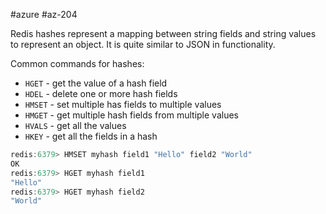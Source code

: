 #azure #az-204 

Redis hashes represent a mapping between string fields and string values to represent an object.
It is quite similar to JSON in functionality.

Common commands for hashes:
- `HGET` - get the value of a hash field
- `HDEL` - delete one or more hash fields
- `HMSET` - set multiple has fields to multiple values
- `HMGET` - get multiple hash fields from multiple values
- `HVALS` - get all the values
- `HKEY` - get all the fields in a hash

```c
redis:6379> HMSET myhash field1 "Hello" field2 "World"
OK
redis:6379> HGET myhash field1
"Hello"
redis:6379> HGET myhash field2
"World"
```